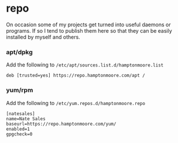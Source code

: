 # repo
On occasion some of my projects get turned into useful daemons or programs. If so I tend to publish them here so that they can be easily installed by myself and others.

### apt/dpkg
Add the following to `/etc/apt/sources.list.d/hamptonmoore.list`
```
deb [trusted=yes] https://repo.hamptonmoore.com/apt /
```

### yum/rpm
Add the following to `/etc/yum.repos.d/hamptonmoore.repo`

```
[natesales]
name=Nate Sales
baseurl=https://repo.hamptonmoore.com/yum/
enabled=1
gpgcheck=0
```
